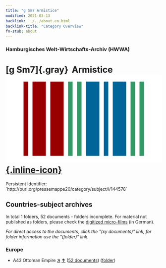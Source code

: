 ```yaml
---
title: "g Sm7 Armistice"
modified: 2021-03-13
backlink: ../../about.en.html
backlink-title: "Category Overview"
fn-stub: about
---
```


### Hamburgisches Welt-Wirtschafts-Archiv (HWWA)

# [g Sm7]{.gray}&#8201; Armistice &#160; [![Wikidata](/images/Wikidata-logo.svg "Wikidata"){.inline-icon}](http://www.wikidata.org/entity/Q104699676)

<div class="hint">Persistent Identifier: `http://purl.org/pressemappe20/category/subject/i/144578`</div>







## Countries-subject archives





In total 1 folders, 52 documents - folders incomplete.
For material not published as folders, please check the [digitized micro-films](/film/h1_sh.de.html) (in German).

_For direct access to the documents, click the "(xy documents)" link, for folder information use the "(folder)" link._



### Europe

- A43 Ottoman Empire [**&nearr;**](../../../geo/i/141034/about.en.html "Ottoman Empire (all folders)") [**&uarr;**](../../../geo/about.en.html#A43 "Country category system") (<a href="https://pm20.zbw.eu/iiifview/folder/sh/141034,144578" title="about: Ottoman Empire : Armistice" target="_blank">52 documents</a>) ([folder](../../../../folder/sh/1410xx/141034/1445xx/144578/about.en.html))









